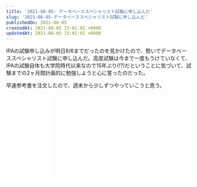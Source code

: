 ```yaml
---
title: '2021-08-05: データベーススペシャリスト試験に申し込んだ'
slug: '2021-08-05-データベーススペシャリスト試験に申し込んだ'
publishedOn: 2021-08-05
createdAt: 2021-08-05 15:01:02 +0900
updatedAt: 2021-08-05 15:01:02 +0900
---
```

IPAの試験申し込みが明日8/6までだったのを見かけたので、勢いでデータベーススペシャリスト試験に申し込んだ。高度試験は今まで一度もうけていなくて、IPAの試験自体も大学院時代以来なので15年ぶり(!?)だということに気づいて、試験までの2ヶ月間計画的に勉強しようと心に誓ったのだった。

早速参考書を注文したので、週末から少しずつやっていこうと思う。

<iframe style="width:120px;height:240px;" marginwidth="0" marginheight="0" scrolling="no" frameborder="0" src="//rcm-fe.amazon-adsystem.com/e/cm?lt1=_blank&bc1=000000&IS2=1&bg1=FFFFFF&fc1=000000&lc1=0000FF&t=shucreamnet-22&language=ja_JP&o=9&p=8&l=as4&m=amazon&f=ifr&ref=as_ss_li_til&asins=4798167770&linkId=b97e4245b01cf052d2960a770a69633b"></iframe>
